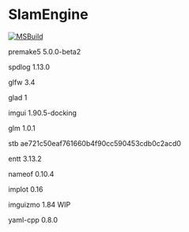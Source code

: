 # SlamEngine

[![MSBuild](https://github.com/Hinageshi01/SlamEngine/actions/workflows/msbuild.yml/badge.svg?branch=main)](https://github.com/Hinageshi01/SlamEngine/actions/workflows/msbuild.yml)

premake5 5.0.0-beta2

spdlog 1.13.0

glfw 3.4

glad 1

imgui 1.90.5-docking

glm 1.0.1

stb ae721c50eaf761660b4f90cc590453cdb0c2acd0

entt 3.13.2

nameof 0.10.4

implot 0.16

imguizmo 1.84 WIP

yaml-cpp 0.8.0
